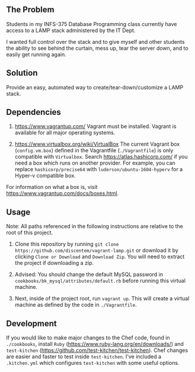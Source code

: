 ## The Problem

Students in my INFS-375 Database Programming class currently have access to a LAMP stack administered by the IT Dept.

I wanted full control over the stack and to give myself and other students the ability to see behind the curtain, mess up, tear the server down, and to easily get running again.

## Solution

Provide an easy, automated way to create/tear-down/customize a LAMP stack.

## Dependencies
1. https://www.vagrantup.com/
Vagrant must be installed. Vagrant is available for all major operating systems.

2. https://www.virtualbox.org/wiki/VirtualBox
The current Vagrant box (`config.vm.box`) defined in the Vagrantfile (`./Vagrantfile`) is only compatible with `Virtualbox`. Search https://atlas.hashicorp.com/ if you need a box which runs on another provider. For example, you can replace `hashicorp/precise64` with `luderson/ubuntu-1604-hyperv` for a Hyper-v compatible box.

For information on what a box is, visit https://www.vagrantup.com/docs/boxes.html.

## Usage

Note: All paths referenced in the following instructions are relative to the root of this project.

1. Clone this repository by running `git clone https://github.com/discentem/vagrant-lamp.git` or download it by clicking `Clone or Download` and `Download Zip`. You will need to extract the project if downloading a zip.

2. Advised: You should change the default MySQL password in `cookbooks/bk_mysql/attributes/default.rb` before running this virtual machine.

3. Next, inside of the project root, run `vagrant up`. This will create a virtual machine as defined by the code in `./Vagrantfile`.

## Development

If you would like to make major changes to the Chef code, found in `./cookbooks`, install `Ruby` (https://www.ruby-lang.org/en/downloads/) and `test-kitchen` (https://github.com/test-kitchen/test-kitchen). Chef changes are easier and faster to test inside `test-kitchen`. I've included a `.kitchen.yml` which configures `test-kitchen` with some useful options.
